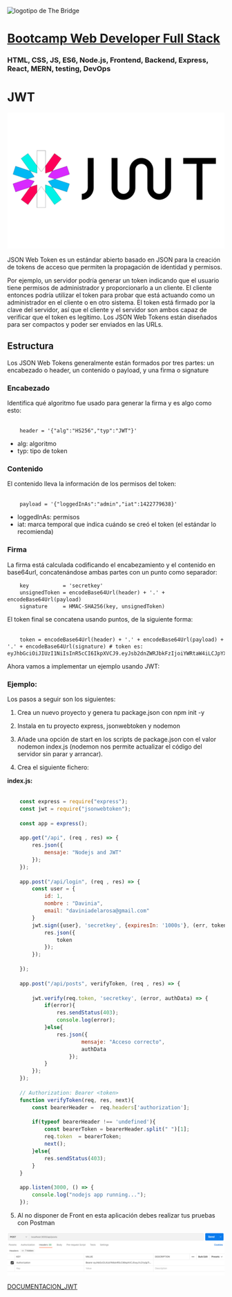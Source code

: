 ![logotipo de The Bridge](https://user-images.githubusercontent.com/27650532/77754601-e8365180-702b-11ea-8bed-5bc14a43f869.png  "logotipo de The Bridge")


# [Bootcamp Web Developer Full Stack](https://www.thebridge.tech/bootcamps/bootcamp-fullstack-developer/)

### HTML, CSS,  JS, ES6, Node.js, Frontend, Backend, Express, React, MERN, testing, DevOps

# JWT

![img](../assets/jwt.png)

JSON Web Token es un estándar abierto basado en JSON para la creación de tokens de acceso que permiten la propagación de identidad y permisos. 

Por ejemplo, un servidor podría generar un token indicando que el usuario tiene permisos de administrador y proporcionarlo a un cliente. El cliente entonces podría utilizar el token para probar que está actuando como un administrador en el cliente o en otro sistema.  El token está firmado por la clave del servidor, así que el cliente y el servidor son ambos capaz de verificar que el token es legítimo. Los JSON Web Tokens están diseñados para ser compactos y poder ser enviados en las URLs.

## Estructura
Los JSON Web Tokens generalmente están formados por tres partes: un encabezado o header, un contenido o payload, y una firma o signature

### Encabezado
Identifica qué algoritmo fue usado para generar la firma y es algo como esto: 

```

    header = '{"alg":"HS256","typ":"JWT"}'

```
- alg: algoritmo
- typ: tipo de token

### Contenido
El contenido lleva la información de los permisos del token:

```

    payload = '{"loggedInAs":"admin","iat":1422779638}'

```
- loggedInAs: permisos
- iat: marca temporal que indica cuándo se creó el token (el estándar lo recomienda)

### Firma 
La firma está calculada codificando el encabezamiento y el contenido en base64url,  concatenándose ambas partes con un punto como separador:

```
    key           = 'secretkey'
    unsignedToken = encodeBase64Url(header) + '.' + encodeBase64Url(payload)
    signature     = HMAC-SHA256(key, unsignedToken) 

```

El token final se concatena usando puntos, de la siguiente forma: 

```

    token = encodeBase64Url(header) + '.' + encodeBase64Url(payload) + '.' + encodeBase64Url(signature) # token es: eyJhbGciOiJIUzI1NiIsInR5cCI6IkpXVCJ9.eyJsb2dnZWRJbkFzIjoiYWRtaW4iLCJpYXQiOjE0MjI3Nzk2Mzh9.gzSraSYS8EXBxLN_oWnFSRgCzcmJmMjLiuyu5CSpyHI 

```

Ahora vamos a implementar un ejemplo usando JWT: 

### Ejemplo: 

Los pasos a seguir son los siguientes: 

1. Crea un nuevo proyecto y genera tu package.json con npm init -y

2. Instala en tu proyecto express, jsonwebtoken y nodemon

3. Añade una opción de start en los scripts de package.json con el valor nodemon index.js (nodemon nos permite actualizar el código del servidor sin parar y arrancar).

4. Crea el siguiente fichero: 

**index.js:**

```javascript

    const express = require("express");
    const jwt = require("jsonwebtoken");

    const app = express();

    app.get("/api", (req , res) => {
        res.json({
            mensaje: "Nodejs and JWT"
        });
    });

    app.post("/api/login", (req , res) => {
        const user = {
            id: 1,
            nombre : "Davinia",
            email: "daviniadelarosa@gmail.com"
        }
        jwt.sign({user}, 'secretkey', {expiresIn: '1000s'}, (err, token) => {
            res.json({
                token
            });
        });

    });

    app.post("/api/posts", verifyToken, (req , res) => {

        jwt.verify(req.token, 'secretkey', (error, authData) => {
            if(error){
                res.sendStatus(403);
                console.log(error);
            }else{
                res.json({
                        mensaje: "Acceso correcto",
                        authData
                    });
            }
        });
    });

    // Authorization: Bearer <token>
    function verifyToken(req, res, next){
        const bearerHeader =  req.headers['authorization'];

        if(typeof bearerHeader !== 'undefined'){
            const bearerToken = bearerHeader.split(" ")[1];
            req.token  = bearerToken;
            next();
        }else{
            res.sendStatus(403);
        }
    }

    app.listen(3000, () => {
        console.log("nodejs app running...");
    });

```

5. Al no disponer de Front en esta aplicación debes realizar tus pruebas con Postman

![img](../assets/config_postman.png)

[DOCUMENTACION_JWT](https://jwt.io/)
